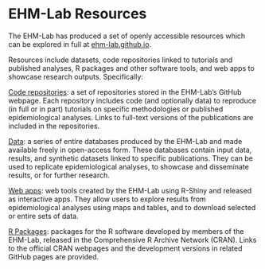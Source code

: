 # EHM-Lab Resources

The EHM-Lab has produced a set of openly accessible resources which can be explored in full at [ehm-lab.github.io](ehm-lab.github.io).

Resources include datasets, code repositories linked to tutorials and published analyses, R packages and other software tools, and web apps to showcase research outputs. Specifically:

[Code repositories](https://ehm-lab.github.io/rcode.html): a set of repositories stored in the EHM-Lab’s GitHub webpage. Each repository includes code (and optionally data) to reproduce (in full or in part) tutorials on specific methodologies or published epidemiological analyses. Links to full-text versions of the publications are included in the repositories.

[Data](https://ehm-lab.github.io/data.html): a series of entire databases produced by the EHM-Lab and made available freely in open-access form. These databases contain input data, results, and synthetic datasets linked to specific publications. They can be used to replicate epidemiological analyses, to showcase and disseminate results, or for further research.

[Web apps](https://ehm-lab.github.io/apps.html): web tools created by the EHM-Lab using R-Shiny and released as interactive apps. They allow users to explore results from epidemiological analyses using maps and tables, and to download selected or entire sets of data.

[R Packages](https://ehm-lab.github.io/pkgs.html): packages for the R software developed by members of the EHM-Lab, released in the Comprehensive R Archive Network (CRAN). Links to the official CRAN webpages and the development versions in related GitHub pages are provided.
